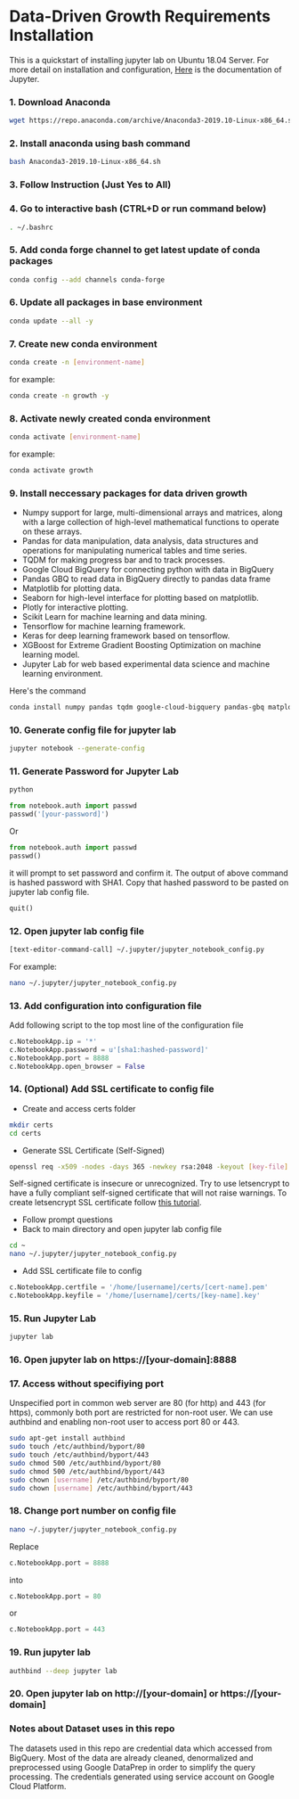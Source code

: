 # Data-Driven Growth Requirements Installation
This is a quickstart of installing jupyter lab on Ubuntu 18.04 Server. For more detail on installation and configuration, [Here](https://jupyter-notebook.readthedocs.io/en/stable/index.html) is the documentation of Jupyter.
### 1. Download Anaconda
``` bash
wget https://repo.anaconda.com/archive/Anaconda3-2019.10-Linux-x86_64.sh
```
### 2. Install anaconda using bash command
``` bash
bash Anaconda3-2019.10-Linux-x86_64.sh
```
### 3. Follow Instruction (Just Yes to All)
### 4. Go to interactive bash (CTRL+D or run command below)
``` bash 
. ~/.bashrc
```
### 5. Add conda forge channel to get latest update of conda packages
``` bash
conda config --add channels conda-forge
```
### 6. Update all packages in base environment
``` bash
conda update --all -y
```
### 7. Create new conda environment
``` bash
conda create -n [environment-name]
```
for example:
``` bash
conda create -n growth -y
```
### 8. Activate newly created conda environment
``` bash
conda activate [environment-name]
```
for example:
``` bash
conda activate growth
```
### 9. Install neccessary packages for data driven growth
* Numpy support for large, multi-dimensional arrays and matrices, along with a large collection of high-level mathematical functions to operate on these arrays.
* Pandas for data manipulation, data analysis, data structures and operations for manipulating numerical tables and time series.
* TQDM for making progress bar and to track processes. 
* Google Cloud BigQuery for connecting python with data in BigQuery
* Pandas GBQ to read data in BigQuery directly to pandas data frame
* Matplotlib for plotting data.
* Seaborn for high-level interface for plotting based on matplotlib.
* Plotly for interactive plotting.
* Scikit Learn for machine learning and data mining.
* Tensorflow for machine learning framework.
* Keras for deep learning framework based on tensorflow.
* XGBoost for Extreme Gradient Boosting Optimization on machine learning model.
* Jupyter Lab for web based experimental data science and machine learning environment.

Here's the command
``` bash
conda install numpy pandas tqdm google-cloud-bigquery pandas-gbq matplotlib seaborn plotly scikit-learn tensorflow keras xgboost jupyterlab -y
```
### 10. Generate config file for jupyter lab
``` bash
jupyter notebook --generate-config
```
### 11. Generate Password for Jupyter Lab
``` bash
python
```
``` python
from notebook.auth import passwd
passwd('[your-password]')
```
Or
``` python
from notebook.auth import passwd
passwd()
```
it will prompt to set password and confirm it.
The output of above command is hashed password with SHA1.
Copy that hashed password to be pasted on jupyter lab config file.
``` python
quit()
```
### 12. Open jupyter lab config file
``` bash
[text-editor-command-call] ~/.jupyter/jupyter_notebook_config.py
```
For example:
``` bash
nano ~/.jupyter/jupyter_notebook_config.py
```
### 13. Add configuration into configuration file
Add following script to the top most line of the configuration file
``` python
c.NotebookApp.ip = '*'
c.NotebookApp.password = u'[sha1:hashed-password]'
c.NotebookApp.port = 8888
c.NotebookApp.open_browser = False
```
### 14. (Optional) Add SSL certificate to config file
- Create and access certs folder
``` bash
mkdir certs
cd certs
```
- Generate SSL Certificate (Self-Signed)
``` bash
openssl req -x509 -nodes -days 365 -newkey rsa:2048 -keyout [key-file].key -out [cert-file].pem
```
Self-signed certificate is insecure or unrecognized. Try to use letsencrypt to have a fully compliant self-signed certificate that will not raise warnings. To create letsencrypt SSL certificate follow [this tutorial](https://letsencrypt.org/getting-started/).
- Follow prompt questions
- Back to main directory and open jupyter lab config file
``` bash
cd ~
nano ~/.jupyter/jupyter_notebook_config.py
```
- Add SSL certificate file to config
``` python
c.NotebookApp.certfile = '/home/[username]/certs/[cert-name].pem'
c.NotebookApp.keyfile = '/home/[username]/certs/[key-name].key'
```
### 15. Run Jupyter Lab
``` bash
jupyter lab
```
### 16. Open jupyter lab on https://[your-domain]:8888

### 17. Access without specifiying port
Unspecified port in common web server are 80 (for http) and 443 (for https), commonly both port are restricted for non-root user. We can use authbind and enabling non-root user to access port 80 or 443.
``` bash
sudo apt-get install authbind
sudo touch /etc/authbind/byport/80
sudo touch /etc/authbind/byport/443
sudo chmod 500 /etc/authbind/byport/80
sudo chmod 500 /etc/authbind/byport/443
sudo chown [username] /etc/authbind/byport/80
sudo chown [username] /etc/authbind/byport/443
```
### 18. Change port number on config file
``` bash
nano ~/.jupyter/jupyter_notebook_config.py
```

Replace
``` python
c.NotebookApp.port = 8888
```
into
``` python
c.NotebookApp.port = 80
```
or
``` python
c.NotebookApp.port = 443
```
### 19. Run jupyter lab
``` bash
authbind --deep jupyter lab
```

### 20. Open jupyter lab on http://[your-domain] or https://[your-domain]

### Notes about Dataset uses in this repo
The datasets used in this repo are credential data which accessed from BigQuery. Most of the data are already cleaned, denormalized and preprocessed using Google DataPrep in order to simplify the query processing. The credentials generated using service account on Google Cloud Platform.
